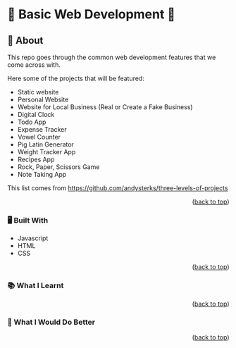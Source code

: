# 💫 Basic Web Development 💫


<!-- ABOUT THE PROJECT -->
## 🥇 About

This repo goes through the common web development features that we come across with.


Here some of the projects that will be featured:
* Static website
* Personal Website
* Website for Local Business (Real or Create a Fake Business)
* Digital Clock
* Todo App
* Expense Tracker
* Vowel Counter
* Pig Latin Generator
* Weight Tracker App
* Recipes App
* Rock, Paper, Scissors Game
* Note Taking App

This list comes from https://github.com/andysterks/three-levels-of-projects

<p align="right">(<a href="#top">back to top</a>)</p>

### 🖥️ Built With

* Javascript
* HTML
* CSS

<p align="right">(<a href="#top">back to top</a>)</p>


### 📚 What I Learnt

<p align="right">(<a href="#top">back to top</a>)</p>


### 🔮 What I Would Do Better

<p align="right">(<a href="#top">back to top</a>)</p>
